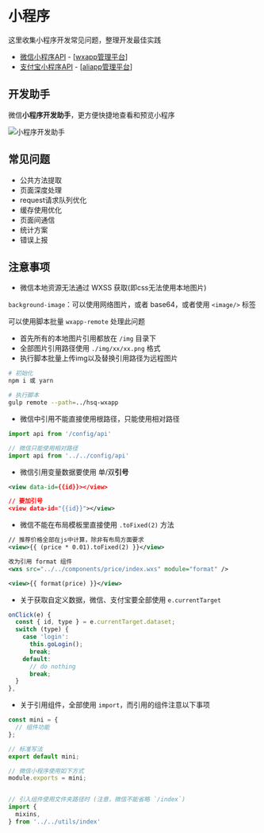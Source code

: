 # 小程序

这里收集小程序开发常见问题，整理开发最佳实践

- [微信小程序API](https://mp.weixin.qq.com/debug/wxadoc/dev/api/) - [[wxapp管理平台](https://mp.weixin.qq.com)]
- [支付宝小程序API](https://docs.alipay.com/mini/framework/app) - [[aliapp管理平台](https://openhome.alipay.com/platform/home.htm)]
<!-- - [开发规范](/mini/rule) -->

## 开发助手

微信**小程序开发助手**，更方便快捷地查看和预览小程序

![小程序开发助手](https://mp.weixin.qq.com/debug/wxadoc/dev/image/devtools2/mydev/mydev-qrcode.jpg?t=2018228)

## 常见问题

- 公共方法提取
- 页面深度处理
- request请求队列优化
- 缓存使用优化
- 页面间通信
- 统计方案
- 错误上报

## 注意事项

- 微信本地资源无法通过 WXSS 获取(即css无法使用本地图片)

`background-image`：可以使用网络图片，或者 base64，或者使用 `<image/>` 标签

可以使用脚本批量 `wxapp-remote` 处理此问题

- 首先所有的本地图片引用都放在 `/img` 目录下
- 全部图片引用路径使用 `./img/xx/xx.png` 格式
- 执行脚本批量上传img以及替换引用路径为远程图片

```bash
# 初始化
npm i 或 yarn

# 执行脚本
gulp remote --path=../hsq-wxapp
```

- 微信中引用不能直接使用根路径，只能使用相对路径

```js
import api from '/config/api'

// 微信只能使用相对路径
import api from '../../config/api'
```

- 微信引用变量数据要使用 单/双**引号**

```xml
<view data-id={{id}}></view>

// 要加引号
<view data-id="{{id}}"></view>
```

- 微信不能在布局模板里直接使用 `.toFixed(2)` 方法

```xml
// 推荐价格全部在js中计算，除非有布局方面要求
<view>{{ (price * 0.01).toFixed(2) }}</view>

改为引用 format 组件
<wxs src="../../components/price/index.wxs" module="format" />

<view>{{ format(price) }}</view>
```

- 关于获取自定义数据，微信、支付宝要全部使用 `e.currentTarget`

```js
onClick(e) {
  const { id, type } = e.currentTarget.dataset;
  switch (type) {
    case 'login':
      this.goLogin();
      break;
    default:
      // do nothing
      break;
  }
},
```

- 关于引用组件，全部使用 `import`，而引用的组件注意以下事项

```js
const mini = {
  // 组件功能
};

// 标准写法
export default mini;

// 微信小程序使用如下方式
module.exports = mini;


// 引入组件使用文件夹路径时 (注意，微信不能省略 `/index`)
import {
  mixins,
} from '../../utils/index'
```
